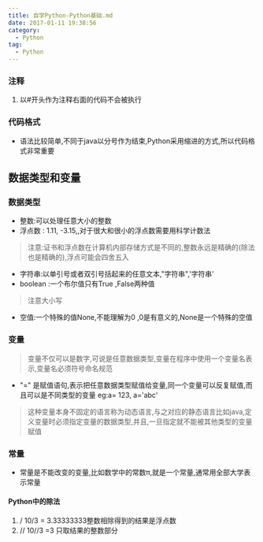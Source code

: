 ```yaml
---
title: 自学Python-Python基础.md
date: 2017-01-11 19:38:56
category:
  - Python
tag:
  - Python
---
```


### 注释 ###
1. 以#开头作为注释右面的代码不会被执行

### 代码格式 ###
- 语法比较简单,不同于java以分号作为结束,Python采用缩进的方式,所以代码格式非常重要

## 数据类型和变量 ##
### 数据类型 ###
- 整数:可以处理任意大小的整数
- 浮点数 : 1.11, -3.15,,对于很大和很小的浮点数需要用科学计数法
> 注意:证书和浮点数在计算机内部存储方式是不同的,整数永远是精确的(除法也是精确的),浮点可能会四舍五入

- 字符串:以单引号或者双引号括起来的任意文本,"字符串",'字符串'
- boolean :一个布尔值只有True ,False两种值
> 注意大小写

- 空值:一个特殊的值None,不能理解为0 ,0是有意义的,None是一个特殊的空值

### 变量 ###
> 变量不仅可以是数字,可说是任意数据类型,变量在程序中使用一个变量名表示,变量名必须符号命名规范

- "=" 是赋值语句,表示把任意数据类型赋值给变量,同一个变量可以反复赋值,而且可以是不同类型的变量
	eg:a= 123, a='abc'


> 这种变量本身不固定的语言称为动态语言,与之对应的静态语言比如java,定义变量时必须指定变量的数据类型,并且,一旦指定就不能被其他类型的变量赋值

### 常量 ###
- 常量是不能改变的变量,比如数学中的常数π,就是一个常量,通常用全部大学表示常量

#### Python中的除法 ####
1. / 10/3 = 3.33333333整数相除得到的结果是浮点数
2. // 10//3 =3  只取结果的整数部分
